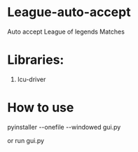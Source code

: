 # League-auto-accept
Auto accept League of legends Matches


# Libraries:
1. lcu-driver


# How to use
pyinstaller --onefile --windowed gui.py

or run gui.py
